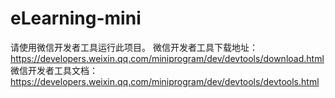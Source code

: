 # eLearning-mini
请使用微信开发者工具运行此项目。
微信开发者工具下载地址：https://developers.weixin.qq.com/miniprogram/dev/devtools/download.html
微信开发者工具文档：https://developers.weixin.qq.com/miniprogram/dev/devtools/devtools.html
